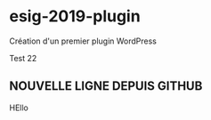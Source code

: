 # esig-2019-plugin
Création d'un premier plugin WordPress 

Test 22 

## NOUVELLE LIGNE DEPUIS GITHUB

HEllo 
